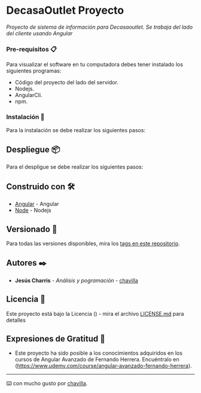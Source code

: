 # DecasaOutlet Proyecto

_Proyecto de sistema de información para Decasaoutlet. Se trabaja del lado del cliente usando Angular_ 

### Pre-requisitos 📋

Para visualizar el software en tu computadora debes tener instalado los siguientes programas:

* Código del proyecto del lado del servidor.
* Nodejs.
* AngularCli.
* npm.

### Instalación 🔧

Para la instalación se debe realizar los siguientes pasos:

## Despliegue 📦

Para el despligue se debe realizar los siguientes pasos:

## Construido con 🛠️

* [Angular](https://angular.io/cli) - Angular
* [Node](https://maven.apache.org/) - Nodejs

## Versionado 📌

Para todas las versiones disponibles, mira los [tags en este repositorio](https://github.com/chavilla/project-fronted/tags).

## Autores ✒️

* **Jesús Charris** - *Análisis y pogramación* - [chavilla](https://github.com/chavilla)

## Licencia 📄

Este proyecto está bajo la Licencia () - mira el archivo [LICENSE.md](LICENSE.md) para detalles

## Expresiones de Gratitud 🎁

* Este proyecto ha sido posible a los conocimientos adquiridos en los cursos de Angular Avanzado de Fernando Herrera. Encuéntralo en (https://www.udemy.com/course/angular-avanzado-fernando-herrera). 

---
⌨️ con mucho gusto por [chavilla](https://github.com/chavilla).
